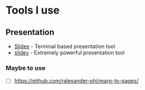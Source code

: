 # Tools I use

## Presentation

- [Slides](https://github.com/maaslalani/slides) - Terminal based presentation tool
- [slidev](https://sli.dev/) - Extremely powerful presentation tool

### Maybe to use

- [ ] <https://github.com/ralexander-phi/marp-to-pages/>
